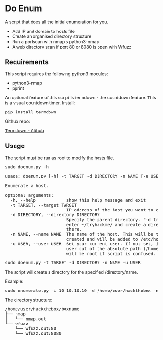 # Do Enum

A script that does all the initial enumeration for you.

 - Add IP and domain to hosts file
 - Create an organised directory structure
 - Run a portscan with nmap's python3-nmap
 - A web directory scan if port 80 or 8080 is open with Wfuzz

## Requirements

This script requires the following python3 modules:

 - python3-nmap
 - pprint

An optional feature of this script is termdown - the countdown feature. This is a visual countdown timer. Install:

<pre>pip install termdown</pre>

Github repo:

[Termdown - Github](https://github.com/trehn/termdown)

## Usage

The script must be run as root to modify the hosts file. 

<pre>sudo doenum.py -h</pre>

<pre>usage: doenum.py [-h] -t TARGET -d DIRECTORY -n NAME [-u USER]

Enumerate a host.

optional arguments:
  -h, --help            show this help message and exit
  -t TARGET, --target TARGET
                        IP address of the host you want to enumerate
  -d DIRECTORY, --directory DIRECTORY
                        Specify the parent directory. "-d tryhackme" will
                        enter ~/tryhackme/ and create a directory structure
                        there.
  -n NAME, --name NAME  The name of the host. This will be the child directory
                        created and will be added to /etc/hosts
  -u USER, --user USER  Set your current user. If not set, it will take the
                        user out of the absolute path (/home/user/..). User
                        will be root if script is confused.
</pre>

<pre>sudo doenum.py -t TARGET -d DIRECTORY -n NAME -u USER</pre>

The script will create a directory for the specified /directory/name.

Example:

<pre>sudo enumerate.py -i 10.10.10.10 -d /home/user/hackthebox -n boxname -u user</pre>

The directory structure:

<pre>
/home/user/hackthebox/boxname
├── nmap
│   └── nmap.out
└── wfuzz
    └── wfuzz.out:80
    └── wfuzz.out:8080</pre>

